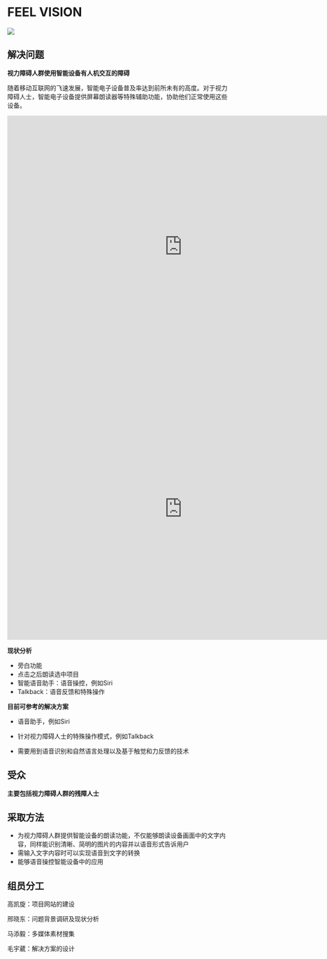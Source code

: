 #                                FEEL VISION



![](http://47.100.78.158:8080/img/video/logo.gif)



## 解决问题

**视力障碍人群使用智能设备有人机交互的障碍**

随着移动互联网的飞速发展，智能电子设备普及率达到前所未有的高度。对于视力障碍人士，智能电子设备提供屏幕朗读器等特殊辅助功能，协助他们正常使用这些设备。

<iframe 
src="http://47.100.78.158:8080/img/video/Av001.mp4" 
scrolling="no" 
border="0" 
frameborder="no" 
framespacing="0" 
allowfullscreen="true" 
height=600 
width=800> 
</iframe>


<iframe 
src="http://47.100.78.158:8080/img/video/Av002.mp4" 
scrolling="no" 
border="0" 
frameborder="no" 
framespacing="0" 
allowfullscreen="true" 
height=600 
width=800> 
</iframe>

**现状分析**

* 旁白功能 
* 点击之后朗读选中项目
* 智能语音助手：语音操控，例如Siri
* Talkback：语音反馈和特殊操作



**目前可参考的解决方案**

- 语音助手，例如Siri


- 针对视力障碍人士的特殊操作模式，例如Talkback


- 需要用到语音识别和自然语言处理以及基于触觉和力反馈的技术


## 受众

**主要包括视力障碍人群的残障人士**

## 采取方法

- 为视力障碍人群提供智能设备的朗读功能，不仅能够朗读设备画面中的文字内容，同样能识别清晰、简明的图片的内容并以语音形式告诉用户
- 需输入文字内容时可以实现语音到文字的转换
- 能够语音操控智能设备中的应用

## 组员分工

高凯旋：项目网站的建设

邢晓东：问题背景调研及现状分析

马添毅：多媒体素材搜集

毛宇葳：解决方案的设计

